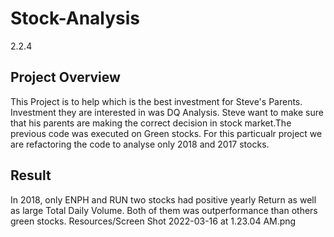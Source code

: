 # Stock-Analysis
2.2.4
## Project Overview
This Project is to help which is the best investment for Steve's Parents. Investment they are interested in was DQ Analysis. Steve want to make sure that his parents are making the correct decision in stock market.The previous code was executed on Green stocks. For this particualr project we are refactoring the  code to analyse only 2018 and 2017 stocks. 
## Result
In 2018, only ENPH and RUN two stocks had positive yearly Return as well as large Total Daily Volume. Both of them was outperformance than others green stocks.
Resources/Screen Shot 2022-03-16 at 1.23.04 AM.png 
